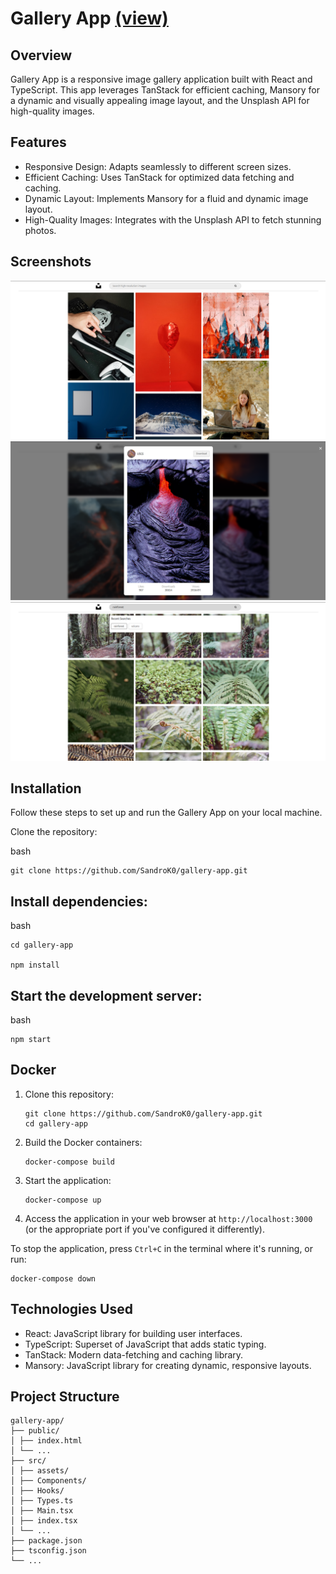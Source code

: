 # Gallery App [(view)](https://gallery-app-react-app.onrender.com/)

## Overview

Gallery App is a responsive image gallery application built with React and TypeScript. This app leverages TanStack for efficient caching, Mansory for a dynamic and visually appealing image layout, and the Unsplash API for high-quality images.

## Features

- Responsive Design: Adapts seamlessly to different screen sizes.
- Efficient Caching: Uses TanStack for optimized data fetching and caching.
- Dynamic Layout: Implements Mansory for a fluid and dynamic image layout.
- High-Quality Images: Integrates with the Unsplash API to fetch stunning photos.

## Screenshots

![Screenshot 1](./screenshots/screenshot1.png)
![Screenshot 2](./screenshots/screenshot2.png)
![Screenshot 3](./screenshots/screenshot3.png)

## Installation

Follow these steps to set up and run the Gallery App on your local machine.

Clone the repository:

bash

    git clone https://github.com/SandroK0/gallery-app.git

## Install dependencies:

bash

    cd gallery-app

    npm install

## Start the development server:

bash

    npm start

## Docker

1. Clone this repository:

   ```
   git clone https://github.com/SandroK0/gallery-app.git
   cd gallery-app
   ```

2. Build the Docker containers:

   ```
   docker-compose build
   ```

3. Start the application:

   ```
   docker-compose up
   ```

4. Access the application in your web browser at `http://localhost:3000` (or the appropriate port if you've configured it differently).

To stop the application, press `Ctrl+C` in the terminal where it's running, or run:

```
docker-compose down
```



## Technologies Used

- React: JavaScript library for building user interfaces.
- TypeScript: Superset of JavaScript that adds static typing.
- TanStack: Modern data-fetching and caching library.
- Mansory: JavaScript library for creating dynamic, responsive layouts.

## Project Structure

```
gallery-app/
├── public/
│ ├── index.html
│ └── ...
├── src/
│ ├── assets/
│ ├── Components/
│ ├── Hooks/
│ ├── Types.ts
│ ├── Main.tsx
│ ├── index.tsx
│ └── ...
├── package.json
├── tsconfig.json
└── ...
```
